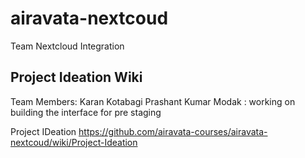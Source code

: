 # airavata-nextcoud
Team Nextcloud Integration

## Project Ideation Wiki

Team Members:
Karan Kotabagi
Prashant Kumar Modak : working on building the interface for pre staging

Project IDeation
https://github.com/airavata-courses/airavata-nextcoud/wiki/Project-Ideation


 
